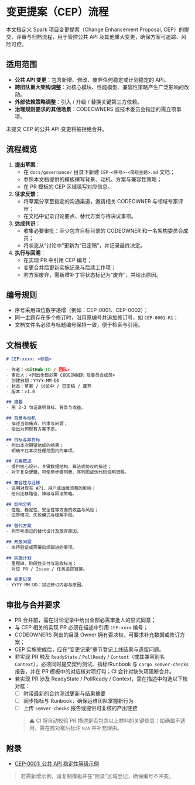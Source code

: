 # 变更提案（CEP）流程

本文档定义 Spark 项目变更提案（Change Enhancement Proposal, CEP）的提交、评审与归档流程，用于管控公共 API 及其他重大变更，确保方案可追踪、风险可控。

## 适用范围

- **公共 API 变更**：包含新增、修改、废弃任何稳定或计划稳定的 API。
- **跨团队重大架构调整**：对核心模块、性能模型、兼容性策略产生广泛影响的改动。
- **外部依赖策略调整**：引入 / 升级 / 替换关键第三方依赖。
- **治理规则要求的其他场景**：CODEOWNERS 或技术委员会指定的需立项事项。

未提交 CEP 的公共 API 变更将被拒绝合并。

## 流程概览

1. **提出草案**：
   - 在 `docs/governance/` 目录下新建 `CEP-<序号>-<简短主题>.md` 文档；
   - 参照本文档提供的模板撰写背景、动机、方案与兼容性策略；
   - 在 PR 模板的 CEP 区域填写对应信息。
2. **征求反馈**：
   - 将草案分享至指定的沟通渠道，邀请相关 CODEOWNER 与领域专家评审；
   - 在文档中记录讨论要点、替代方案与待决议事项。
3. **达成共识**：
   - 收集必要审批：至少包含目标目录的 CODEOWNER 和一名架构委员会成员；
   - 将状态从“讨论中”更新为“已定稿”，并记录最终决定。
4. **执行与回溯**：
   - 在实现 PR 中引用 CEP 编号；
   - 变更合并后更新实施记录与后续工作项；
   - 若方案废弃，需新增补丁将状态标记为“废弃”，并给出原因。

## 编号规则

- 序号采用四位数字递增（例如：CEP-0001、CEP-0002）；
- 同一主题存在多个修订时，沿用原编号并追加修订号，如 `CEP-0001-R1`；
- 文档文件名必须与标题编号保持一致，便于检索与引用。

## 文档模板

```markdown
# CEP-xxxx: <标题>

- 作者：<GitHub ID / 团队>
- 审批人：<列出全部必需 CODEOWNER 及委员会成员>
- 创建日期：YYYY-MM-DD
- 状态：草案 / 讨论中 / 已定稿 / 废弃
- 版本：v1.0

## 摘要
- 用 2-3 句话说明目标、背景与收益。

## 背景与动机
- 描述当前痛点、约束与问题；
- 指出为何现有方案不足。

## 目标与非目标
- 列出本次期望达成的结果；
- 明确不在本次处理范围内的事项。

## 方案概述
- 提供核心设计、关键数据结构、算法或协议的描述；
- 对于复杂逻辑，可使用步骤列表、序列图或伪代码说明流程。

## 兼容性与迁移
- 说明对现有 API、用户或运维流程的影响；
- 给出迁移路径、降级与回滚策略。

## 影响分析
- 性能、稳定性、安全性等方面的收益与风险；
- 边界情况、失败模式与缓解手段。

## 替代方案
- 列举考虑过的替代设计及放弃原因。

## 开放问题
- 尚待验证或需要后续跟进的事项。

## 实施计划
- 里程碑、阶段性交付与验收标准；
- 对应 PR / Issue / 任务追踪链接。

## 变更记录
- YYYY-MM-DD：描述修订内容与原因。
```

## 审批与合并要求

- PR 合并前，需在讨论记录中给出全部必需审批人的显式同意；
- 与 CEP 相关的实现 PR 必须在描述中引用 `CEP-xxxx` 编号；
- CODEOWNERS 列出的目录 Owner 拥有否决权，可要求补充数据或修订方案；
- CEP 实施完成后，应在“变更记录”章节登记上线结果与遗留问题。
- 若实现 PR 触及 `ReadyState` / `PollReady` / `Context`（或其兼容别名 `Context`），必须同时提交契约测试、指标/Runbook 与 `cargo semver-checks` 报告，并在 PR 模板中的对应核对项打勾；CI 会针对缺失项阻断合并。
- 若实现 PR 涉及 ReadyState / PollReady / Context，需在描述中勾选以下核对框：
  - [ ] 附带最新的合约测试更新与结果摘要
  - [ ] 同步指标与 Runbook，确保运维团队掌握新行为
  - [ ] 上传 `semver-checks` 报告或提供可复核的产出链接
  > ⚠️ CI 将自动校验 PR 描述是否包含以上材料的关键信息；如确属不适用，需在核对框后标注 `N/A` 并补充理由。

## 附录

- [CEP-0001: 公共 API 稳定性等级示例](governance/CEP-0001-public-api-stability.md)

> 若需新增示例，请复制模板并在“附录”区域登记，确保编号不冲突。

